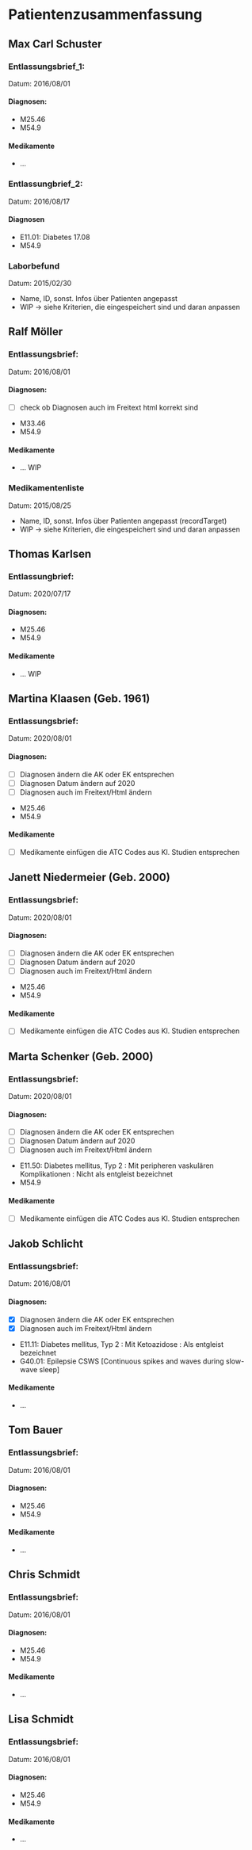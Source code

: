 # Patientenzusammenfassung

## Max Carl Schuster
### Entlassungsbrief_1:
Datum: 2016/08/01

#### Diagnosen:

* M25.46
* M54.9
#### Medikamente
* ...

### Entlassungbrief_2:

Datum: 2016/08/17

#### Diagnosen
* E11.01: Diabetes 17.08
* M54.9

### Laborbefund

Datum: 2015/02/30

* Name, ID, sonst. Infos über Patienten angepasst
* WIP -> siehe Kriterien, die eingespeichert sind und daran anpassen



## Ralf Möller
### Entlassungsbrief:

Datum: 2016/08/01

#### Diagnosen: 

- [ ] check ob Diagnosen auch im Freitext html korrekt sind

* M33.46
* M54.9
#### Medikamente 
* ... WIP
### Medikamentenliste

Datum: 2015/08/25

* Name, ID, sonst. Infos über Patienten angepasst (recordTarget)
* WIP -> siehe Kriterien, die eingespeichert sind und daran anpassen


## Thomas Karlsen
### Entlassungbrief:

Datum: 2020/07/17

#### Diagnosen: 
* M25.46
* M54.9
#### Medikamente 
* ... WIP



## Martina Klaasen (Geb. 1961)

### Entlassungsbrief:

Datum: 2020/08/01

#### Diagnosen:

- [ ] Diagnosen ändern die AK oder EK entsprechen
- [ ] Diagnosen Datum ändern auf 2020
- [ ] Diagnosen auch im Freitext/Html ändern

* M25.46
* M54.9

#### Medikamente

- [ ] Medikamente einfügen die ATC Codes aus Kl. Studien entsprechen

## Janett Niedermeier (Geb. 2000)

### Entlassungsbrief:

Datum: 2020/08/01

#### Diagnosen:

- [ ] Diagnosen ändern die AK oder EK entsprechen
- [ ] Diagnosen Datum ändern auf 2020
- [ ] Diagnosen auch im Freitext/Html ändern

* M25.46
* M54.9

#### Medikamente

- [ ] Medikamente einfügen die ATC Codes aus Kl. Studien entsprechen

## Marta Schenker (Geb. 2000)

### Entlassungsbrief:

Datum: 2020/08/01

#### Diagnosen:

- [ ] Diagnosen ändern die AK oder EK entsprechen
- [ ] Diagnosen Datum ändern auf 2020
- [ ] Diagnosen auch im Freitext/Html ändern

* E11.50: Diabetes mellitus, Typ 2 : Mit peripheren vaskulären Komplikationen : Nicht als entgleist bezeichnet
* M54.9

#### Medikamente

- [ ] Medikamente einfügen die ATC Codes aus Kl. Studien entsprechen

## Jakob Schlicht

### Entlassungsbrief:

Datum: 2016/08/01

#### Diagnosen:

- [x] Diagnosen ändern die AK oder EK entsprechen
- [x] Diagnosen auch im Freitext/Html ändern

* E11.11: Diabetes mellitus, Typ 2 : Mit Ketoazidose : Als entgleist bezeichnet
* G40.01: Epilepsie CSWS [Continuous spikes and waves during slow-wave sleep]

#### Medikamente

* ...

## Tom Bauer

### Entlassungsbrief:

Datum: 2016/08/01

#### Diagnosen:

* M25.46
* M54.9

#### Medikamente

* ...

## Chris Schmidt

### Entlassungsbrief:

Datum: 2016/08/01

#### Diagnosen:

* M25.46
* M54.9

#### Medikamente

* ...

## Lisa Schmidt

### Entlassungsbrief:

Datum: 2016/08/01

#### Diagnosen:

* M25.46
* M54.9

#### Medikamente

* ...